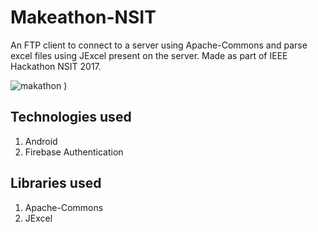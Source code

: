 # Makeathon-NSIT

An FTP client to connect to a server using Apache-Commons and parse excel files using JExcel present on the server.
Made as part of IEEE Hackathon NSIT 2017.

![makathon](https://cloud.githubusercontent.com/assets/16765805/25959720/3e89539c-3692-11e7-8d15-01d2fbed80cc.gif)
)

## Technologies used
1. Android
2. Firebase Authentication

## Libraries used
1. Apache-Commons
2. JExcel

